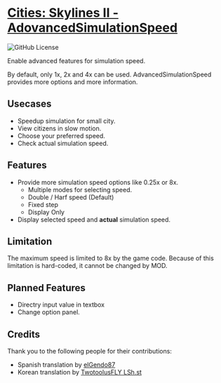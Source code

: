 # [Cities: Skylines II - AdovancedSimulationSpeed](https://mods.paradoxplaza.com/mods/79794/Windows)

![GitHub License](https://img.shields.io/github/license/zakuro9715/CS2-AdvancedSimulationSpeed?color=blue)

Enable advanced features for simulation speed.

By default, only 1x, 2x and 4x can be used.
AdvancedSimulationSpeed provides more options and more information.

## Usecases

- Speedup simulation for small city.
- View citizens in slow motion.
- Choose your preferred speed.
- Check actual simulation speed.

## Features

- Provide more simulation speed options like 0.25x or 8x.
	- Multiple modes for selecting speed.
	- Double / Harf speed (Default)
	- Fixed step
	- Display Only
- Display selected speed and **actual** simulation speed.

## Limitation

The maximum speed is limited to 8x by the game code. Because of this limitation is hard-coded, it cannot be changed by MOD.

## Planned Features

- Directry input value in textbox
- Change option panel.

## Credits

Thank you to the following people for their contributions:

- Spanish translation by [elGendo87](https://twitter.com/elGendo87)
- Korean translation by [TwotoolusFLY LSh.st](https://steamcommunity.com/id/dragontalk)
